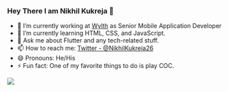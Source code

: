 ### Hey There I am Nikhil Kukreja 👋



- 🔭 I’m currently working at <a href = 'https://www.wylth.com/' target='_blank'>Wylth</a> as Senior Mobile Application Developer
- 🌱 I’m currently learning HTML, CSS, and JavaScript.
- 💬 Ask me about Flutter and any tech-related stuff.
- 📫 How to reach me: <a href = 'https://twitter.com/NikhilKukreja26'>Twitter - @NikhilKukreja26</a>
- 😄 Pronouns: He/His
- ⚡ Fun fact: One of my favorite things to do is play COC.


<img src = 'https://github-readme-stats.vercel.app/api?username=nikhilkukreja26&&show_icons=true&title_color=ffffff&icon_color=bb2acf&text_color=daf7dc&bg_color=151515'>
